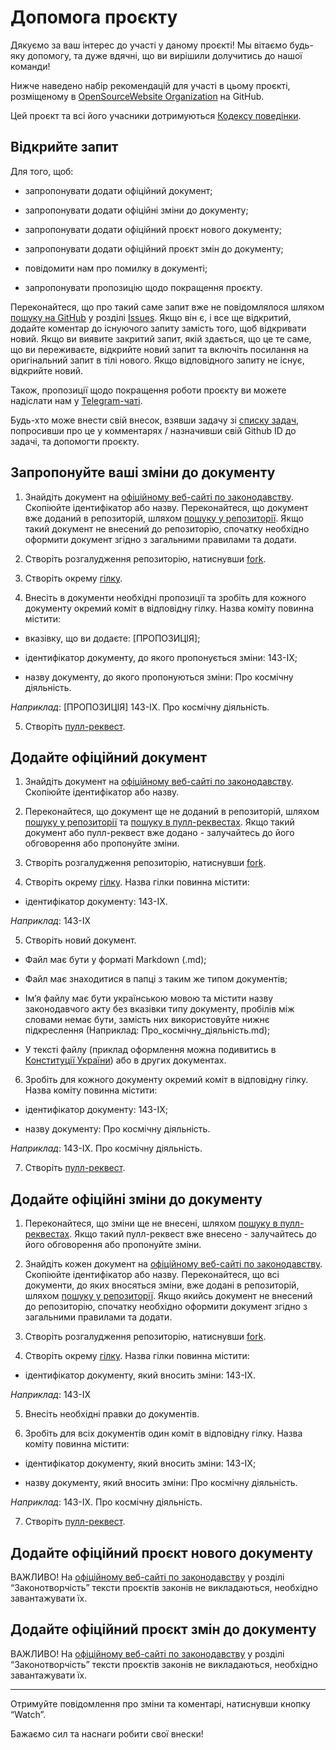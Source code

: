 # Допомога проєкту

Дякуємо за ваш інтерес до участі у даному проєкті! Мы вітаємо будь-яку допомогу, та дуже вдячні, що ви вирішили долучитись до нашої команди!

Нижче наведено набір рекомендацій для участі в цьому проєкті, розміщеному в [OpenSourceWebsite Organization](https://github.com/opensourcewebsite-org) на GitHub.

Цей проєкт та всі його учасники дотримуються [Кодексу поведінки](CODE_OF_CONDUCT.md).

## Відкрийте запит

Для того, щоб:

* запропонувати додати офіційний документ;

* запропонувати додати офіційні зміни до документу;

* запропонувати додати офіційний проєкт нового документу;

* запропонувати додати офіційний проєкт змін до документу;

* повідомити нам про помилку в документі;

* запропонувати пропозицію щодо покращення проєкту.

Переконайтеся, що про такий саме запит вже не повідомлялося шляхом [пошуку на GitHub](https://help.github.com/en/github/searching-for-information-on-github/searching-issues-and-pull-requests) у розділі [Issues](https://github.com/opensourcewebsite-org/ua-law/issues). Якщо він є, і все ще відкритий, додайте коментар до існуючого запиту замість того, щоб відкривати новий. Якщо ви виявите закритий запит, якій здається, що це те саме, що ви переживаєте, відкрийте новий запит та включіть посилання на оригінальний запит в тілі нового. Якщо відповідного запиту не існує, відкрийте новий.

Також, пропозиції щодо покращення роботи проєкту ви можете надіслати нам у [Telegram-чаті](https://t.me/ua_law_chat).

Будь-хто може внести свій внесок, взявши задачу зі [списку задач](https://github.com/opensourcewebsite-org/ua-law/issues), попросивши про це у комментарях / назначивши свій Github ID до задачі, та допомогти проєкту.

## Запропонуйте ваші зміни до документу

1. Знайдіть документ на [офіційному веб-сайті по законодавству](https://zakon.rada.gov.ua/laws). Скопіюйте ідентифікатор або назву. Переконайтеся, що документ вже доданий в репозиторій, шляхом [пошуку у репозиторії](https://help.github.com/en/github/searching-for-information-on-github/searching-for-repositories). Якщо такий документ не внесений до репозиторію, спочатку необхідно оформити документ згідно з загальними правилами та додати.

2. Створіть розгалудження репозиторію, натиснувши [fork](https://help.github.com/en/github/getting-started-with-github/fork-a-repo).

3. Створіть окрему [гілку](https://help.github.com/en/github/collaborating-with-issues-and-pull-requests/creating-and-deleting-branches-within-your-repository).

4. Внесіть в документи необхідні пропозиції та зробіть для кожного документу окремий коміт в відповідну гілку. Назва коміту повинна містити:

* вказівку, що ви додаєте: [ПРОПОЗИЦІЯ];

* ідентифікатор документу, до якого пропонується зміни: 143-IX;

* назву документу, до якого пропонуються зміни: Про космічну діяльність.

*Наприклад*: [ПРОПОЗИЦІЯ] 143-IX. Про космічну діяльність.

5. Створіть [пулл-реквест](https://help.github.com/en/github/collaborating-with-issues-and-pull-requests/creating-a-pull-request-from-a-fork).

## Додайте офіційний документ

1. Знайдіть документ на [офіційному веб-сайті по законодавству](https://zakon.rada.gov.ua/laws). Скопіюйте ідентифікатор або назву.

2. Переконайтеся, що документ ще не доданий в репозиторій, шляхом [пошуку у репозиторії](https://help.github.com/en/github/searching-for-information-on-github/searching-for-repositories) та [пошуку в пулл-реквестах](https://github.com/opensourcewebsite-org/ua-law/pulls). Якщо такий документ або пулл-реквест вже додано - залучайтесь до його обговорення або пропонуйте зміни.

3. Створіть розгалудження репозиторію, натиснувши [fork](https://help.github.com/en/github/getting-started-with-github/fork-a-repo).

4. Створіть окрему [гілку](https://help.github.com/en/github/collaborating-with-issues-and-pull-requests/creating-and-deleting-branches-within-your-repository). Назва гілки повинна містити:

* ідентифікатор документу: 143-IX.

*Наприклад*: 143-IX

5. Створіть новий документ.

* Файл має бути у форматі Markdown (.md);

* Файл має знаходитися в папці з таким же типом документів;

* Ім’я файлу має бути українською мовою та містити назву законодавчого акту без вказівки типу документу, пробілів між словами немає бути, замість них використовуйте нижнє підкреслення (Наприклад: Про_космічну_діяльність.md);

* У тексті файлу (приклад оформлення можна подивитись в [Конституції України](Конституція.md)) або в других документах.

6. Зробіть для кожного документу окремий коміт в відповідну гілку. Назва коміту повинна містити:

* ідентифікатор документу: 143-IX;

* назву документу: Про космічну діяльність.

*Наприклад*: 143-IX. Про космічну діяльність.

7. Створіть [пулл-реквест](https://help.github.com/en/github/collaborating-with-issues-and-pull-requests/creating-a-pull-request-from-a-fork).

## Додайте офіційні зміни до документу

1. Переконайтеся, що зміни ще не внесені, шляхом [пошуку в пулл-реквестах](https://github.com/opensourcewebsite-org/ua-law/pulls). Якщо такий пулл-реквест вже внесено - залучайтесь до його обговорення або пропонуйте зміни.

2. Знайдіть кожен документ на [офіційному веб-сайті по законодавству](https://zakon.rada.gov.ua/laws). Скопіюйте ідентифікатор або назву. Переконайтеся, що всі документи, до яких вносяться зміни, вже додані в репозиторій, шляхом [пошуку у репозиторії](https://help.github.com/en/github/searching-for-information-on-github/searching-for-repositories). Якщо якийсь документ не внесений до репозиторію, спочатку необхідно оформити документ згідно з загальними правилами та додати.

3. Створіть розгалудження репозиторію, натиснувши [fork](https://help.github.com/en/github/getting-started-with-github/fork-a-repo).

4. Створіть окрему [гілку](https://help.github.com/en/github/collaborating-with-issues-and-pull-requests/creating-and-deleting-branches-within-your-repository). Назва гілки повинна містити:

* ідентифікатор документу, який вносить зміни: 143-IX.

*Наприклад*: 143-IX

5. Внесіть необхідні правки до документів.

6. Зробіть для всіх документів один коміт в відповідну гілку. Назва коміту повинна містити:

* ідентифікатор документу, який вносить зміни: 143-IX;

* назву документу, який вносить зміни: Про космічну діяльність.

*Наприклад*: 143-IX. Про космічну діяльність.

7. Створіть [пулл-реквест](https://help.github.com/en/github/collaborating-with-issues-and-pull-requests/creating-a-pull-request-from-a-fork).

## Додайте офіційний проєкт нового документу

ВАЖЛИВО! На [офіційному веб-сайті по законодавству](https://zakon.rada.gov.ua/laws) у розділі “Законотворчість” тексти проєктів законів не викладаються, необхідно завантажувати їх.

## Додайте офіційний проєкт змін до документу

ВАЖЛИВО! На [офіційному веб-сайті по законодавству](https://zakon.rada.gov.ua/laws) у розділі “Законотворчість” тексти проєктів законів не викладаються, необхідно завантажувати їх.

***

Отримуйте повідомлення про зміни та коментарі, натиснувши кнопку “Watch”.

Бажаємо сил та наснаги робити свої внески!
